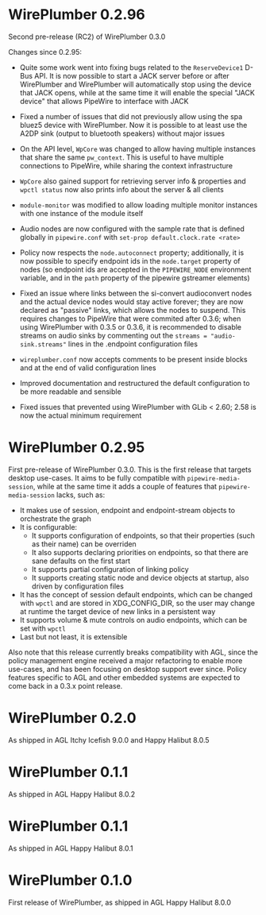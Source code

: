 # WirePlumber 0.2.96

Second pre-release (RC2) of WirePlumber 0.3.0

Changes since 0.2.95:
  - Quite some work went into fixing bugs related to the `ReserveDevice1`
    D-Bus API. It is now possible to start a JACK server before or after
    WirePlumber and WirePlumber will automatically stop using the device that
    JACK opens, while at the same time it will enable the special "JACK device"
    that allows PipeWire to interface with JACK

  - Fixed a number of issues that did not previously allow using the spa
    bluez5 device with WirePlumber. Now it is possible to at least use the
    A2DP sink (output to bluetooth speakers) without major issues

  - On the API level, `WpCore` was changed to allow having multiple instances
    that share the same `pw_context`. This is useful to have multiple
    connections to PipeWire, while sharing the context infrastructure

  - `WpCore` also gained support for retrieving server info & properties
    and `wpctl status` now also prints info about the server & all clients

  - `module-monitor` was modified to allow loading multiple monitor instances
    with one instance of the module itself

  - Audio nodes are now configured with the sample rate that is defined
    globally in `pipewire.conf` with `set-prop default.clock.rate <rate>`

  - Policy now respects the `node.autoconnect` property; additionally, it is
    now possible to specify endpoint ids in the `node.target` property of nodes
    (so endpoint ids are accepted in the `PIPEWIRE_NODE` environment variable,
    and in the `path` property of the pipewire gstreamer elements)

  - Fixed an issue where links between the si-convert audioconvert nodes and
    the actual device nodes would stay active forever; they are now declared
    as "passive" links, which allows the nodes to suspend. This requires
    changes to PipeWire that were commited after 0.3.6; when using WirePlumber
    with 0.3.5 or 0.3.6, it is recommended to disable streams on audio sinks
    by commenting out the `streams = "audio-sink.streams"` lines in the
    .endpoint configuration files

  - `wireplumber.conf` now accepts comments to be present inside blocks and
    at the end of valid configuration lines

  - Improved documentation and restructured the default configuration to be
    more readable and sensible

  - Fixed issues that prevented using WirePlumber with GLib < 2.60;
    2.58 is now the actual minimum requirement

# WirePlumber 0.2.95

First pre-release of WirePlumber 0.3.0.
This is the first release that targets desktop use-cases. It aims to be
fully compatible with `pipewire-media-session`, while at the same time it
adds a couple of features that `pipewire-media-session` lacks, such as:

  - It makes use of session, endpoint and endpoint-stream objects
    to orchestrate the graph
  - It is configurable:
    - It supports configuration of endpoints, so that their properties
      (such as their name) can be overriden
    - It also supports declaring priorities on endpoints, so that there
      are sane defaults on the first start
    - It supports partial configuration of linking policy
    - It supports creating static node and device objects at startup,
      also driven by configuration files
  - It has the concept of session default endpoints, which can be changed
    with `wpctl` and are stored in XDG_CONFIG_DIR, so the user may change
    at runtime the target device of new links in a persistent way
  - It supports volume & mute controls on audio endpoints, which can be
    set with `wpctl`
  - Last but not least, it is extensible

Also note that this release currently breaks compatibility with AGL, since
the policy management engine received a major refactoring to enable more
use-cases, and has been focusing on desktop support ever since.
Policy features specific to AGL and other embedded systems are expected
to come back in a 0.3.x point release.


# WirePlumber 0.2.0

As shipped in AGL Itchy Icefish 9.0.0 and Happy Halibut 8.0.5


# WirePlumber 0.1.1

As shipped in AGL Happy Halibut 8.0.2


# WirePlumber 0.1.1

As shipped in AGL Happy Halibut 8.0.1


# WirePlumber 0.1.0

First release of WirePlumber, as shipped in AGL Happy Halibut 8.0.0
